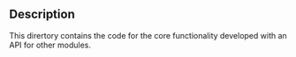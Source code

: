 ## Description
This dirertory contains the code for the core functionality  developed with an API for other modules.
